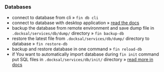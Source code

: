 ### Databases

* connect to database from cli » `fin db cli`
* connect to database with desktop application » [read the docs](https://docs.docksal.io/service/db/access/)
* backup the database from remote environment and save dump file in `.docksal/services/db/dump/` directory » `fin backup-db`
* restore the latest file from `.docksal/services/db/dump/` directory to database » `fin restore-db` 
* backup and restore database in one command » `fin reload-db`
* if You want to automatically import database during `fin init` command put SQL files in `.docksal/services/db/init/` directory » [read more in docs](https://docs.docksal.io/service/db/import/)
